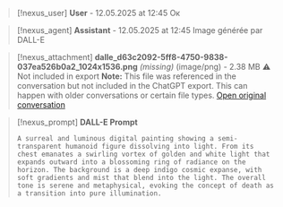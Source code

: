 >[!nexus_user] **User** - 12.05.2025 at 12:45
> Ок
<!-- UID: bbb212ae-5353-4f46-94ca-5ce8b15351a0 -->




>[!nexus_agent] **Assistant** - 12.05.2025 at 12:45
> Image générée par DALL-E

>[!nexus_attachment] **dalle_d63c2092-5ff8-4750-9838-037ea526b0a2_1024x1536.png** *(missing)* (image/png) - 2.38 MB
> ⚠️ Not included in export
> **Note:** This file was referenced in the conversation but not included in the ChatGPT export. This can happen with older conversations or certain file types.
> [Open original conversation](https://chatgpt.com/)

>[!nexus_prompt] **DALL-E Prompt**
> ```
> A surreal and luminous digital painting showing a semi-transparent humanoid figure dissolving into light. From its chest emanates a swirling vortex of golden and white light that expands outward into a blossoming ring of radiance on the horizon. The background is a deep indigo cosmic expanse, with soft gradients and mist that blend into the light. The overall tone is serene and metaphysical, evoking the concept of death as a transition into pure illumination.
> ```
<!-- UID: 2ba49ff7-917d-4703-8693-59256796dbf6 -->